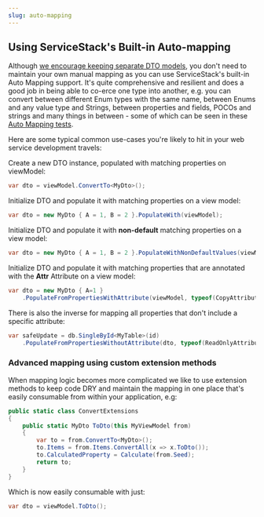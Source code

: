 ```yaml
---
slug: auto-mapping
---
```

## Using ServiceStack's Built-in Auto-mapping

Although [we encourage keeping separate DTO models](http://stackoverflow.com/a/15369736/85785), you don't need to maintain your own manual mapping as you can use ServiceStack's built-in Auto Mapping support. It's quite comprehensive and resilient and does a good job in being able to co-erce one type into another, e.g. you can convert between different Enum types with the same name, between Enums and any value type and Strings, between properties and fields, POCOs and strings and many things in between - some of which can be seen in these [Auto Mapping tests](https://github.com/ServiceStack/ServiceStack.Text/blob/master/tests/ServiceStack.Text.Tests/AutoMappingTests.cs).

Here are some typical common use-cases you're likely to hit in your web service development travels:

Create a new DTO instance, populated with matching properties on viewModel:

```csharp
var dto = viewModel.ConvertTo<MyDto>();
```

Initialize DTO and populate it with matching properties on a view model:

```csharp
var dto = new MyDto { A = 1, B = 2 }.PopulateWith(viewModel);
```

Initialize DTO and populate it with **non-default** matching properties on a view model:

```csharp
var dto = new MyDto { A = 1, B = 2 }.PopulateWithNonDefaultValues(viewModel);
```

Initialize DTO and populate it with matching properties that are annotated with the **Attr** Attribute on a view model:

```csharp
var dto = new MyDto { A=1 }
    .PopulateFromPropertiesWithAttribute(viewModel, typeof(CopyAttribute));
```

There is also the inverse for mapping all properties that don't include a specific attribute:

```csharp
var safeUpdate = db.SingleById<MyTable>(id)
    .PopulateFromPropertiesWithoutAttribute(dto, typeof(ReadOnlyAttribute));
```

### Advanced mapping using custom extension methods

When mapping logic becomes more complicated we like to use extension methods to keep code DRY and maintain the mapping in one place that's easily consumable from within your application, e.g:

```csharp
public static class ConvertExtensions
{
    public static MyDto ToDto(this MyViewModel from)
    {
        var to = from.ConvertTo<MyDto>();
        to.Items = from.Items.ConvertAll(x => x.ToDto());
        to.CalculatedProperty = Calculate(from.Seed);
        return to;
    }
}
```

Which is now easily consumable with just:

```csharp
var dto = viewModel.ToDto();
```

  [1]: http://martinfowler.com/eaaCatalog/dataTransferObject.html
  [2]: http://msdn.microsoft.com/en-us/library/ff649585.aspx
  [3]: http://www.palmmedia.de/Blog/2011/8/30/ioc-container-benchmark-performance-comparison
  [4]: https://github.com/ServiceStack/ServiceStack/wiki/Clients-overview
  [5]: http://ayende.com/blog/4769/code-review-guidelines-avoid-inheritance-for-properties
  [6]: https://github.com/AutoMapper/AutoMapper